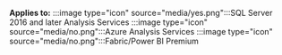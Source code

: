 **Applies to:** :::image type="icon" source="media/yes.png":::SQL Server 2016 and later Analysis Services :::image type="icon" source="media/no.png":::Azure Analysis Services :::image type="icon" source="media/no.png":::Fabric/Power BI Premium

